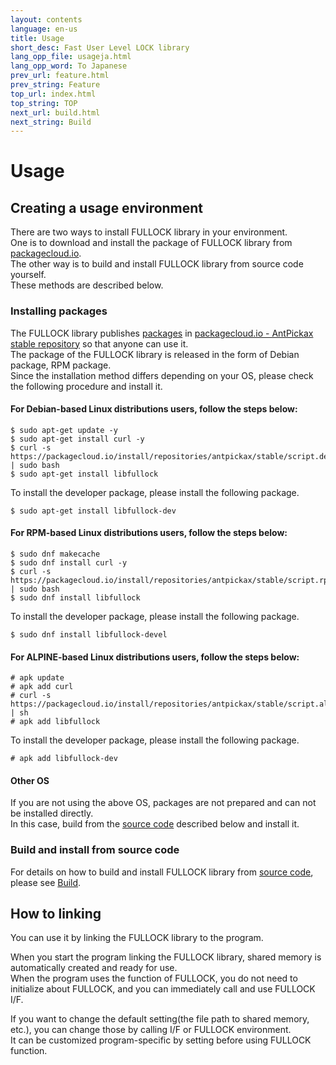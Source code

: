 ```yaml
---
layout: contents
language: en-us
title: Usage
short_desc: Fast User Level LOCK library
lang_opp_file: usageja.html
lang_opp_word: To Japanese
prev_url: feature.html
prev_string: Feature
top_url: index.html
top_string: TOP
next_url: build.html
next_string: Build
---
```


# Usage

## Creating a usage environment
There are two ways to install FULLOCK library in your environment.  
One is to download and install the package of FULLOCK library from [packagecloud.io](https://packagecloud.io/).  
The other way is to build and install FULLOCK library from source code yourself.  
These methods are described below.  

### Installing packages
The FULLOCK library publishes [packages](https://packagecloud.io/app/antpickax/stable/search?q=fullock) in [packagecloud.io - AntPickax stable repository](https://packagecloud.io/antpickax/stable) so that anyone can use it.  
The package of the FULLOCK library is released in the form of Debian package, RPM package.  
Since the installation method differs depending on your OS, please check the following procedure and install it.  

#### For Debian-based Linux distributions users, follow the steps below:
```
$ sudo apt-get update -y
$ sudo apt-get install curl -y
$ curl -s https://packagecloud.io/install/repositories/antpickax/stable/script.deb.sh | sudo bash
$ sudo apt-get install libfullock
```
To install the developer package, please install the following package.
```
$ sudo apt-get install libfullock-dev
```

#### For RPM-based Linux distributions users, follow the steps below:
```
$ sudo dnf makecache
$ sudo dnf install curl -y
$ curl -s https://packagecloud.io/install/repositories/antpickax/stable/script.rpm.sh | sudo bash
$ sudo dnf install libfullock
```
To install the developer package, please install the following package.
```
$ sudo dnf install libfullock-devel
```

#### For ALPINE-based Linux distributions users, follow the steps below:
```
# apk update
# apk add curl
# curl -s https://packagecloud.io/install/repositories/antpickax/stable/script.alpine.sh | sh
# apk add libfullock
```
To install the developer package, please install the following package.
```
# apk add libfullock-dev
```

#### Other OS
If you are not using the above OS, packages are not prepared and can not be installed directly.  
In this case, build from the [source code](https://github.com/yahoojapan/fullock) described below and install it.

### Build and install from source code
For details on how to build and install FULLOCK library from [source code](https://github.com/yahoojapan/fullock), please see [Build](https://fullock.antpick.ax/build.html).

## How to linking
You can use it by linking the FULLOCK library to the program.

When you start the program linking the FULLOCK library, shared memory is automatically created and ready for use.  
When the program uses the function of FULLOCK, you do not need to initialize about FULLOCK, and you can immediately call and use FULLOCK I/F.

If you want to change the default setting(the file path to shared memory, etc.), you can change those by calling I/F or FULLOCK environment.  
It can be customized program-specific by setting before using FULLOCK function.
